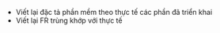 - Viết lại đặc tả phần mềm theo thực tế các phần đã triển khai
- Viết lại FR trùng khớp với thực tế

